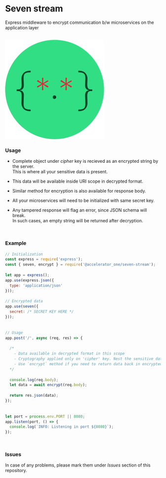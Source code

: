 # Seven stream
Express middleware to encrypt communication b/w microservices on the application layer

<br/>

<img src='./src/icon.png' width=320 height=320 />

<br/>

### Usage

- Complete object under *cipher* key is recieved as an encrypted string by the server.  
This is where all your sensitive data is present.

- This data will be available inside URI scope in decrypted format.

- Similar method for encryption is also available for response body. 

- All your microservices will need to be initialized with same secret key.

- Any tampered response will flag an error, since JSON schema will break.  
  In such cases, an empty string will be returned after decryption.

<br/>

### Example
```javascript
// Initialization
const express = require('express');
const { seven, encrypt } = require('@accelerator_one/seven-stream');

let app = express();
app.use(express.json({
  type: 'application/json'
}));

// Encrypted data
app.use(seven({
  secret: /* SECRET KEY HERE */
}));


// Usage
app.post('/', async (req, res) => {

  /*
    - Data available in decrypted format in this scope
    - Cryptography applied only on 'cipher' key. Nest the sensitive data here 
    - Use `encrypt` method if you need to return data back in encrypted format
  */  

  console.log(req.body);
  let data = await encrypt(req.body);

  return res.json(data);
});


let port = process.env.PORT || 8080;
app.listen(port, () => {
  console.log(`INFO: Listening in port ${8080}`);
});

```

<br/>

### Issues
In case of any problems, please mark them under *Issues* section of this repository.
